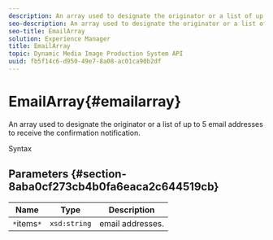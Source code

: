 ```yaml
---
description: An array used to designate the originator or a list of up to 5 email addresses to receive the confirmation notification.
seo-description: An array used to designate the originator or a list of up to 5 email addresses to receive the confirmation notification.
seo-title: EmailArray
solution: Experience Manager
title: EmailArray
topic: Dynamic Media Image Production System API
uuid: fb5f14c6-d950-49e7-8a08-ac01ca90b2df
---
```


# EmailArray{#emailarray}

An array used to designate the originator or a list of up to 5 email addresses to receive the confirmation notification.

 Syntax 

## Parameters {#section-8aba0cf273cb4b0fa6eaca2c644519cb}

|  Name  | Type  | Description  |
|---|---|---|
|  `*`items`*`  | `xsd:string`  | email addresses.  |

